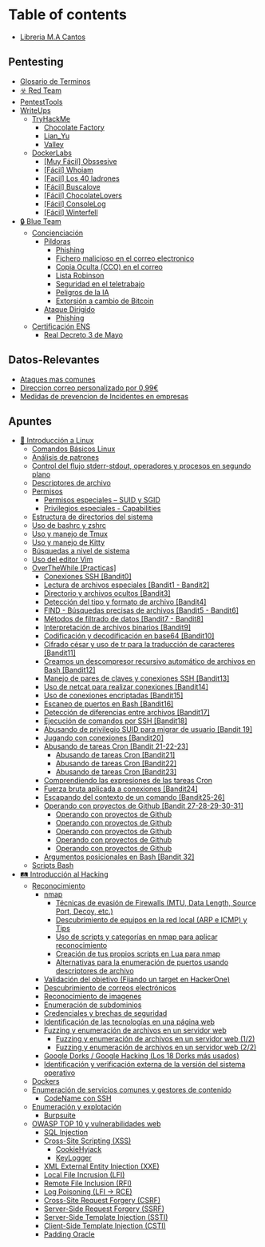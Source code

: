 # Table of contents

* [Libreria M.A Cantos](README.md)

## Pentesting

* [Glosario de Terminos](pentesting/glosario-de-terminos.md)
* [☣️ Red Team](pentesting/red-team.md)
* [PentestTools](pentesting/pentesttools.md)
* [WriteUps](pentesting/writeups/README.md)
  * [TryHackMe](pentesting/writeups/tryhackme/README.md)
    * [Chocolate Factory](pentesting/writeups/tryhackme/chocolate-factory.md)
    * [Lian\_Yu](pentesting/writeups/tryhackme/lian_yu.md)
    * [Valley](pentesting/writeups/tryhackme/valley.md)
  * [DockerLabs](pentesting/writeups/dockerlabs/README.md)
    * [\[Muy Fácil\] Obssesive](pentesting/writeups/dockerlabs/muy-facil-obssesive.md)
    * [\[Fácil\] Whoiam](pentesting/writeups/dockerlabs/facil-whoiam.md)
    * [\[Facil\] Los 40 ladrones](pentesting/writeups/dockerlabs/facil-los-40-ladrones.md)
    * [\[Fácil\] Buscalove](pentesting/writeups/dockerlabs/facil-buscalove.md)
    * [\[Fácil\] ChocolateLovers](pentesting/writeups/dockerlabs/facil-chocolatelovers.md)
    * [\[Fácil\] ConsoleLog](pentesting/writeups/dockerlabs/facil-consolelog.md)
    * [\[Fácil\] Winterfell](pentesting/writeups/dockerlabs/facil-winterfell.md)
* [🔒 Blue Team](pentesting/blue-team/README.md)
  * [Concienciación](pentesting/blue-team/concienciacion/README.md)
    * [Pildoras](pentesting/blue-team/concienciacion/pildoras/README.md)
      * [Phishing](pentesting/blue-team/concienciacion/pildoras/phishing.md)
      * [Fichero malicioso en el correo electronico](pentesting/blue-team/concienciacion/pildoras/fichero-malicioso-en-el-correo-electronico.md)
      * [Copia Oculta (CCO) en el correo](pentesting/blue-team/concienciacion/pildoras/copia-oculta-cco-en-el-correo.md)
      * [Lista Robinson](pentesting/blue-team/concienciacion/pildoras/lista-robinson.md)
      * [Seguridad en el teletrabajo](pentesting/blue-team/concienciacion/pildoras/seguridad-en-el-teletrabajo.md)
      * [Peligros de la IA](pentesting/blue-team/concienciacion/pildoras/peligros-de-la-ia.md)
      * [Extorsión a cambio de Bitcoin](pentesting/blue-team/concienciacion/pildoras/extorsion-a-cambio-de-bitcoin.md)
    * [Ataque Dirigido](pentesting/blue-team/concienciacion/ataque-dirigido/README.md)
      * [Phishing](pentesting/blue-team/concienciacion/ataque-dirigido/phishing.md)
  * [Certificación ENS](pentesting/blue-team/certificacion-ens/README.md)
    * [Real Decreto 3 de Mayo](pentesting/blue-team/certificacion-ens/real-decreto-3-de-mayo.md)

## Datos-Relevantes

* [Ataques mas comunes](datos-relevantes/ataques-mas-comunes.md)
* [Direccion correo personalizado por 0,99€](datos-relevantes/direccion-correo-personalizado-por-0-99eur.md)
* [Medidas de prevencion de Incidentes en empresas](datos-relevantes/medidas-de-prevencion-de-incidentes-en-empresas.md)

## Apuntes

* [🎴 Introducción a Linux](apuntes/introduccion-a-linux/README.md)
  * [Comandos Básicos Linux](apuntes/introduccion-a-linux/comandos-basicos-linux.md)
  * [Análisis de patrones](apuntes/introduccion-a-linux/analisis-de-patrones.md)
  * [Control del flujo stderr-stdout, operadores y procesos en segundo plano](apuntes/introduccion-a-linux/control-del-flujo-stderr-stdout-operadores-y-procesos-en-segundo-plano.md)
  * [Descriptores de archivo](apuntes/introduccion-a-linux/descriptores-de-archivo.md)
  * [Permisos](apuntes/introduccion-a-linux/permisos/README.md)
    * [Permisos especiales – SUID y SGID](apuntes/introduccion-a-linux/permisos/permisos-especiales-suid-y-sgid.md)
    * [Privilegios especiales - Capabilities](apuntes/introduccion-a-linux/permisos/privilegios-especiales-capabilities.md)
  * [Estructura de directorios del sistema](apuntes/introduccion-a-linux/estructura-de-directorios-del-sistema.md)
  * [Uso de bashrc y zshrc](apuntes/introduccion-a-linux/uso-de-bashrc-y-zshrc.md)
  * [Uso y manejo de Tmux](apuntes/introduccion-a-linux/uso-y-manejo-de-tmux.md)
  * [Uso y manejo de Kitty](apuntes/introduccion-a-linux/uso-y-manejo-de-kitty.md)
  * [Búsquedas a nivel de sistema](apuntes/introduccion-a-linux/busquedas-a-nivel-de-sistema.md)
  * [Uso del editor Vim](apuntes/introduccion-a-linux/uso-del-editor-vim.md)
  * [OverTheWhile \[Practicas\]](apuntes/introduccion-a-linux/overthewhile-practicas/README.md)
    * [Conexiones SSH \[Bandit0\]](apuntes/introduccion-a-linux/overthewhile-practicas/conexiones-ssh-bandit0.md)
    * [Lectura de archivos especiales \[Bandit1 - Bandit2\]](apuntes/introduccion-a-linux/overthewhile-practicas/lectura-de-archivos-especiales-bandit1-bandit2.md)
    * [Directorio y archivos ocultos \[Bandit3\]](apuntes/introduccion-a-linux/overthewhile-practicas/directorio-y-archivos-ocultos-bandit3.md)
    * [Detección del tipo y formato de archivo \[Bandit4\]](apuntes/introduccion-a-linux/overthewhile-practicas/deteccion-del-tipo-y-formato-de-archivo-bandit4.md)
    * [FIND - Búsquedas precisas de archivos \[Bandit5 - Bandit6\]](apuntes/introduccion-a-linux/overthewhile-practicas/find-busquedas-precisas-de-archivos-bandit5-bandit6.md)
    * [Métodos de filtrado de datos \[Bandit7 - Bandit8\]](apuntes/introduccion-a-linux/overthewhile-practicas/metodos-de-filtrado-de-datos-bandit7-bandit8.md)
    * [Interpretación de archivos binarios \[Bandit9\]](apuntes/introduccion-a-linux/overthewhile-practicas/interpretacion-de-archivos-binarios-bandit9.md)
    * [Codificación y decodificación en base64 \[Bandit10\]](apuntes/introduccion-a-linux/overthewhile-practicas/codificacion-y-decodificacion-en-base64-bandit10.md)
    * [Cifrado césar y uso de tr para la traducción de caracteres \[Bandit11\]](apuntes/introduccion-a-linux/overthewhile-practicas/cifrado-cesar-y-uso-de-tr-para-la-traduccion-de-caracteres-bandit11.md)
    * [Creamos un descompresor recursivo automático de archivos en Bash \[Bandit12\]](apuntes/introduccion-a-linux/overthewhile-practicas/creamos-un-descompresor-recursivo-automatico-de-archivos-en-bash-bandit12.md)
    * [Manejo de pares de claves y conexiones SSH \[Bandit13\]](apuntes/introduccion-a-linux/overthewhile-practicas/manejo-de-pares-de-claves-y-conexiones-ssh-bandit13.md)
    * [Uso de netcat para realizar conexiones \[Bandit14\]](apuntes/introduccion-a-linux/overthewhile-practicas/uso-de-netcat-para-realizar-conexiones-bandit14.md)
    * [Uso de conexiones encriptadas \[Bandit15\]](apuntes/introduccion-a-linux/overthewhile-practicas/uso-de-conexiones-encriptadas-bandit15.md)
    * [Escaneo de puertos en Bash \[Bandit16\]](apuntes/introduccion-a-linux/overthewhile-practicas/escaneo-de-puertos-en-bash-bandit16.md)
    * [Detección de diferencias entre archivos \[Bandit17\]](apuntes/introduccion-a-linux/overthewhile-practicas/deteccion-de-diferencias-entre-archivos-bandit17.md)
    * [Ejecución de comandos por SSH \[Bandit18\]](apuntes/introduccion-a-linux/overthewhile-practicas/ejecucion-de-comandos-por-ssh-bandit18.md)
    * [Abusando de privilegio SUID para migrar de usuario \[Bandit 19\]](apuntes/introduccion-a-linux/overthewhile-practicas/abusando-de-privilegio-suid-para-migrar-de-usuario-bandit-19.md)
    * [Jugando con conexiones \[Bandit20\]](apuntes/introduccion-a-linux/overthewhile-practicas/jugando-con-conexiones-bandit20.md)
    * [Abusando de tareas Cron \[Bandit 21-22-23\]](apuntes/introduccion-a-linux/overthewhile-practicas/abusando-de-tareas-cron-bandit-21-22-23/README.md)
      * [Abusando de tareas Cron \[Bandit21\]](apuntes/introduccion-a-linux/overthewhile-practicas/abusando-de-tareas-cron-bandit-21-22-23/abusando-de-tareas-cron-bandit21.md)
      * [Abusando de tareas Cron \[Bandit22\]](apuntes/introduccion-a-linux/overthewhile-practicas/abusando-de-tareas-cron-bandit-21-22-23/abusando-de-tareas-cron-bandit22.md)
      * [Abusando de tareas Cron \[Bandit23\]](apuntes/introduccion-a-linux/overthewhile-practicas/abusando-de-tareas-cron-bandit-21-22-23/abusando-de-tareas-cron-bandit23.md)
    * [Comprendiendo las expresiones de las tareas Cron](apuntes/introduccion-a-linux/overthewhile-practicas/comprendiendo-las-expresiones-de-las-tareas-cron.md)
    * [Fuerza bruta aplicada a conexiones \[Bandit24\]](apuntes/introduccion-a-linux/overthewhile-practicas/fuerza-bruta-aplicada-a-conexiones-bandit24.md)
    * [Escapando del contexto de un comando \[Bandit25-26\]](apuntes/introduccion-a-linux/overthewhile-practicas/escapando-del-contexto-de-un-comando-bandit25-26.md)
    * [Operando con proyectos de Github \[Bandit 27-28-29-30-31\]](apuntes/introduccion-a-linux/overthewhile-practicas/operando-con-proyectos-de-github-bandit-27-28-29-30-31/README.md)
      * [Operando con proyectos de Github](apuntes/introduccion-a-linux/overthewhile-practicas/operando-con-proyectos-de-github-bandit-27-28-29-30-31/operando-con-proyectos-de-github.md)
      * [Operando con proyectos de Github](apuntes/introduccion-a-linux/overthewhile-practicas/operando-con-proyectos-de-github-bandit-27-28-29-30-31/operando-con-proyectos-de-github-1.md)
      * [Operando con proyectos de Github](apuntes/introduccion-a-linux/overthewhile-practicas/operando-con-proyectos-de-github-bandit-27-28-29-30-31/operando-con-proyectos-de-github-2.md)
      * [Operando con proyectos de Github](apuntes/introduccion-a-linux/overthewhile-practicas/operando-con-proyectos-de-github-bandit-27-28-29-30-31/operando-con-proyectos-de-github-3.md)
      * [Operando con proyectos de Github](apuntes/introduccion-a-linux/overthewhile-practicas/operando-con-proyectos-de-github-bandit-27-28-29-30-31/operando-con-proyectos-de-github-4.md)
    * [Argumentos posicionales en Bash \[Bandit 32\]](apuntes/introduccion-a-linux/overthewhile-practicas/argumentos-posicionales-en-bash-bandit-32.md)
  * [Scripts Bash](apuntes/introduccion-a-linux/scripts-bash.md)
* [🛤️ Introducción al Hacking](apuntes/introduccion-al-hacking/README.md)
  * [Reconocimiento](apuntes/introduccion-al-hacking/reconocimiento/README.md)
    * [nmap](apuntes/introduccion-al-hacking/reconocimiento/nmap/README.md)
      * [Técnicas de evasión de Firewalls (MTU, Data Length, Source Port, Decoy, etc.)](apuntes/introduccion-al-hacking/reconocimiento/nmap/tecnicas-de-evasion-de-firewalls-mtu-data-length-source-port-decoy-etc..md)
      * [Descubrimiento de equipos en la red local (ARP e ICMP) y Tips](apuntes/introduccion-al-hacking/reconocimiento/nmap/descubrimiento-de-equipos-en-la-red-local-arp-e-icmp-y-tips.md)
      * [Uso de scripts y categorías en nmap para aplicar reconocimiento](apuntes/introduccion-al-hacking/reconocimiento/nmap/uso-de-scripts-y-categorias-en-nmap-para-aplicar-reconocimiento.md)
      * [Creación de tus propios scripts en Lua para nmap](apuntes/introduccion-al-hacking/reconocimiento/nmap/creacion-de-tus-propios-scripts-en-lua-para-nmap.md)
      * [Alternativas para la enumeración de puertos usando descriptores de archivo](apuntes/introduccion-al-hacking/reconocimiento/nmap/alternativas-para-la-enumeracion-de-puertos-usando-descriptores-de-archivo.md)
    * [Validación del objetivo (Fijando un target en HackerOne)](apuntes/introduccion-al-hacking/reconocimiento/validacion-del-objetivo-fijando-un-target-en-hackerone.md)
    * [Descubrimiento de correos electrónicos](apuntes/introduccion-al-hacking/reconocimiento/descubrimiento-de-correos-electronicos.md)
    * [Reconocimiento de imagenes](apuntes/introduccion-al-hacking/reconocimiento/reconocimiento-de-imagenes.md)
    * [Enumeración de subdominios](apuntes/introduccion-al-hacking/reconocimiento/enumeracion-de-subdominios.md)
    * [Credenciales y brechas de seguridad](apuntes/introduccion-al-hacking/reconocimiento/credenciales-y-brechas-de-seguridad.md)
    * [Identificación de las tecnologías en una página web](apuntes/introduccion-al-hacking/reconocimiento/identificacion-de-las-tecnologias-en-una-pagina-web.md)
    * [Fuzzing y enumeración de archivos en un servidor web](apuntes/introduccion-al-hacking/reconocimiento/fuzzing-y-enumeracion-de-archivos-en-un-servidor-web/README.md)
      * [Fuzzing y enumeración de archivos en un servidor web (1/2)](apuntes/introduccion-al-hacking/reconocimiento/fuzzing-y-enumeracion-de-archivos-en-un-servidor-web/fuzzing-y-enumeracion-de-archivos-en-un-servidor-web-1-2.md)
      * [Fuzzing y enumeración de archivos en un servidor web (2/2)](apuntes/introduccion-al-hacking/reconocimiento/fuzzing-y-enumeracion-de-archivos-en-un-servidor-web/fuzzing-y-enumeracion-de-archivos-en-un-servidor-web-2-2.md)
    * [Google Dorks / Google Hacking (Los 18 Dorks más usados)](apuntes/introduccion-al-hacking/reconocimiento/google-dorks-google-hacking-los-18-dorks-mas-usados.md)
    * [Identificación y verificación externa de la versión del sistema operativo](apuntes/introduccion-al-hacking/reconocimiento/identificacion-y-verificacion-externa-de-la-version-del-sistema-operativo.md)
  * [Dockers](apuntes/introduccion-al-hacking/dockers.md)
  * [Enumeración de servicios comunes y gestores de contenido](apuntes/introduccion-al-hacking/enumeracion-de-servicios-comunes-y-gestores-de-contenido/README.md)
    * [CodeName con SSH](apuntes/introduccion-al-hacking/enumeracion-de-servicios-comunes-y-gestores-de-contenido/codename-con-ssh.md)
  * [Enumeración y explotación](apuntes/introduccion-al-hacking/enumeracion-y-explotacion/README.md)
    * [Burpsuite](apuntes/introduccion-al-hacking/enumeracion-y-explotacion/burpsuite.md)
  * [OWASP TOP 10 y vulnerabilidades web](apuntes/introduccion-al-hacking/owasp-top-10-y-vulnerabilidades-web/README.md)
    * [SQL Injection](apuntes/introduccion-al-hacking/owasp-top-10-y-vulnerabilidades-web/sql-injection.md)
    * [Cross-Site Scripting (XSS)](apuntes/introduccion-al-hacking/owasp-top-10-y-vulnerabilidades-web/cross-site-scripting-xss/README.md)
      * [CookieHyjack](apuntes/introduccion-al-hacking/owasp-top-10-y-vulnerabilidades-web/cross-site-scripting-xss/cookiehyjack.md)
      * [KeyLogger](apuntes/introduccion-al-hacking/owasp-top-10-y-vulnerabilidades-web/cross-site-scripting-xss/keylogger.md)
    * [XML External Entity Injection (XXE)](apuntes/introduccion-al-hacking/owasp-top-10-y-vulnerabilidades-web/xml-external-entity-injection-xxe.md)
    * [Local File Incrusion (LFI)](apuntes/introduccion-al-hacking/owasp-top-10-y-vulnerabilidades-web/local-file-incrusion-lfi.md)
    * [Remote File Inclusion (RFI)](apuntes/introduccion-al-hacking/owasp-top-10-y-vulnerabilidades-web/remote-file-inclusion-rfi.md)
    * [Log Poisoning (LFI -> RCE)](apuntes/introduccion-al-hacking/owasp-top-10-y-vulnerabilidades-web/log-poisoning-lfi-greater-than-rce.md)
    * [Cross-Site Request Forgery (CSRF)](apuntes/introduccion-al-hacking/owasp-top-10-y-vulnerabilidades-web/cross-site-request-forgery-csrf.md)
    * [Server-Side Request Forgery (SSRF)](apuntes/introduccion-al-hacking/owasp-top-10-y-vulnerabilidades-web/server-side-request-forgery-ssrf.md)
    * [Server-Side Template Injection (SSTI)](apuntes/introduccion-al-hacking/owasp-top-10-y-vulnerabilidades-web/server-side-template-injection-ssti.md)
    * [Client-Side Template Injection (CSTI)](apuntes/introduccion-al-hacking/owasp-top-10-y-vulnerabilidades-web/client-side-template-injection-csti.md)
    * [Padding Oracle](apuntes/introduccion-al-hacking/owasp-top-10-y-vulnerabilidades-web/padding-oracle.md)

